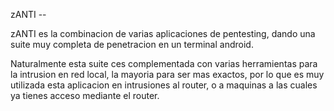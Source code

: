 zANTI --

zANTI es la combinacion de varias aplicaciones de pentesting, dando una suite muy completa de penetracion en un terminal android.

Naturalmente esta suite ces complementada con varias herramientas para la intrusion en red local, la mayoria para ser mas exactos, por lo que es muy utilizada esta aplicacion en intrusiones al router, o a maquinas a las cuales ya tienes acceso mediante el router.
